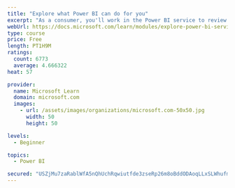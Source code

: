```yaml
---
title: "Explore what Power BI can do for you"
excerpt: "As a consumer, you'll work in the Power BI service to review and interact with content that has been shared with you. This module provides the foundational information that you need to work effectively in the Power BI service."
webUrl: https://docs.microsoft.com/learn/modules/explore-power-bi-service/
type: course
price: Free
length: PT1H9M
ratings:
  count: 6773
  average: 4.666322
heat: 57

provider:
  name: Microsoft Learn
  domain: microsoft.com
  images:
    - url: /assets/images/organizations/microsoft.com-50x50.jpg
      width: 50
      height: 50

levels:
  - Beginner

topics:
  - Power BI

secured: "USZjMu7zaRablWfA5nQhUchRqwiutfde3zseRp26m8oBddODAoqLLxSLWhufmkiLrDkhmhrp9JJWj7U9zi+Sdx80zUSlQ3teANNBU2Z0q+28BAFhdqEll2HvZ//yhI+1A5ValzDa3fctui7MxpGHDt1pYcglRLmCGZRIclO2frHlPy4sHSm4AzLT17cp1+yGlka5ha9MbRQsSNBT1VVE+P4JJw0ucE9r2f8HpP68hARsbdFXBrEGDo8GlrhD4jgCvQTeo2tSwTHNoS7+bQ0zT6l6lzEr1aMNPpC2VSbxDC1R1e8hAWQu4uUpSQ9iPxbj+g/dL5nqRmBVyj1umGjrNLYGwc7GReNzxDcXIBT/2x7+eArKT77peJGdSNoHHwf2Z2esvx/U6pyyMriIjObOANNjga+EncO5lNK5wLXHLGk=;Ojml+piaIxTfrpxZU8vHbw=="
---
```


